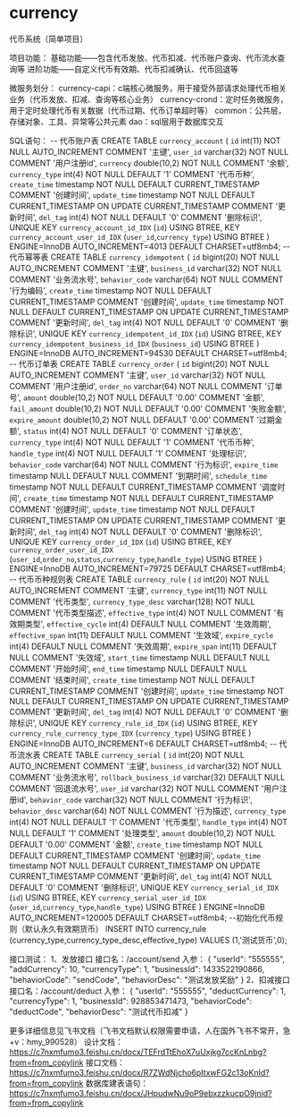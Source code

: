 # currency
代币系统（简单项目）

项目功能：
    基础功能——包含代币发放、代币扣减、代币账户查询、代币流水查询等
    进阶功能——自定义代币有效期、代币扣减确认、代币回退等

微服务划分：
    currency-capi：c端核心微服务，用于接受外部请求处理代币相关业务（代币发放、扣减、查询等核心业务）
    currency-crond：定时任务微服务，用于定时处理代币有关数据（代币过期、代币订单超时等）
    common：公共层，存储对象、工具、异常等公共元素
    dao：sql层用于数据库交互

SQL语句：
    -- 代币账户表
    CREATE TABLE `currency_account` (
    `id` int(11) NOT NULL AUTO_INCREMENT COMMENT '主键',
    `user_id` varchar(32) NOT NULL COMMENT '用户注册id',
    `currency` double(10,2) NOT NULL COMMENT '余额',
    `currency_type` int(4) NOT NULL DEFAULT '1' COMMENT '代币币种',
    `create_time` timestamp NOT NULL DEFAULT CURRENT_TIMESTAMP COMMENT '创建时间',
    `update_time` timestamp NOT NULL DEFAULT CURRENT_TIMESTAMP ON UPDATE CURRENT_TIMESTAMP COMMENT '更新时间',
    `del_tag` int(4) NOT NULL DEFAULT '0' COMMENT '删除标识',
    UNIQUE KEY `currency_account_id_IDX` (`id`) USING BTREE,
    KEY `currency_account_user_id_IDX` (`user_id`,`currency_type`) USING BTREE
    ) ENGINE=InnoDB AUTO_INCREMENT=4013 DEFAULT CHARSET=utf8mb4;
    -- 代币幂等表
    CREATE TABLE `currency_idempotent` (
    `id` bigint(20) NOT NULL AUTO_INCREMENT COMMENT '主键',
    `business_id` varchar(32) NOT NULL COMMENT '业务流水号',
    `behavior_code` varchar(64) NOT NULL COMMENT '行为编码',
    `create_time` timestamp NOT NULL DEFAULT CURRENT_TIMESTAMP COMMENT '创建时间',
    `update_time` timestamp NOT NULL DEFAULT CURRENT_TIMESTAMP ON UPDATE CURRENT_TIMESTAMP COMMENT '更新时间',
    `del_tag` int(4) NOT NULL DEFAULT '0' COMMENT '删除标识',
    UNIQUE KEY `currency_idempotent_id_IDX` (`id`) USING BTREE,
    KEY `currency_idempotent_business_id_IDX` (`business_id`) USING BTREE
    ) ENGINE=InnoDB AUTO_INCREMENT=94530 DEFAULT CHARSET=utf8mb4;
    -- 代币订单表
    CREATE TABLE `currency_order` (
    `id` bigint(20) NOT NULL AUTO_INCREMENT COMMENT '主键',
    `user_id` varchar(32) NOT NULL COMMENT '用户注册id',
    `order_no` varchar(64) NOT NULL COMMENT '订单号',
    `amount` double(10,2) NOT NULL DEFAULT '0.00' COMMENT '金额',
    `fail_amount` double(10,2) NOT NULL DEFAULT '0.00' COMMENT '失败金额',
    `expire_amount` double(10,2) NOT NULL DEFAULT '0.00' COMMENT '过期金额',
    `status` int(4) NOT NULL DEFAULT '0' COMMENT '订单状态',
    `currency_type` int(4) NOT NULL DEFAULT '1' COMMENT '代币币种',
    `handle_type` int(4) NOT NULL DEFAULT '1' COMMENT '处理标识',
    `behavior_code` varchar(64) NOT NULL COMMENT '行为标识',
    `expire_time` timestamp NULL DEFAULT NULL COMMENT '到期时间',
    `schedule_time` timestamp NOT NULL DEFAULT CURRENT_TIMESTAMP COMMENT '调度时间',
    `create_time` timestamp NOT NULL DEFAULT CURRENT_TIMESTAMP COMMENT '创建时间',
    `update_time` timestamp NOT NULL DEFAULT CURRENT_TIMESTAMP ON UPDATE CURRENT_TIMESTAMP COMMENT '更新时间',
    `del_tag` int(4) NOT NULL DEFAULT '0' COMMENT '删除标识',
    UNIQUE KEY `currency_order_id_IDX` (`id`) USING BTREE,
    KEY `currency_order_user_id_IDX` (`user_id`,`order_no`,`status`,`currency_type`,`handle_type`) USING BTREE
    ) ENGINE=InnoDB AUTO_INCREMENT=79725 DEFAULT CHARSET=utf8mb4;
    -- 代币币种规则表
    CREATE TABLE `currency_rule` (
    `id` int(20) NOT NULL AUTO_INCREMENT COMMENT '主键',
    `currency_type` int(11) NOT NULL COMMENT '代币类型',
    `currency_type_desc` varchar(128) NOT NULL COMMENT '代币类型描述',
    `effective_type` int(4) NOT NULL COMMENT '有效期类型',
    `effective_cycle` int(4) DEFAULT NULL COMMENT '生效周期',
    `effective_span` int(11) DEFAULT NULL COMMENT '生效域',
    `expire_cycle` int(4) DEFAULT NULL COMMENT '失效周期',
    `expire_span` int(11) DEFAULT NULL COMMENT '失效域',
    `start_time` timestamp NULL DEFAULT NULL COMMENT '开始时间',
    `end_time` timestamp NULL DEFAULT NULL COMMENT '结束时间',
    `create_time` timestamp NOT NULL DEFAULT CURRENT_TIMESTAMP COMMENT '创建时间',
    `update_time` timestamp NOT NULL DEFAULT CURRENT_TIMESTAMP ON UPDATE CURRENT_TIMESTAMP COMMENT '更新时间',
    `del_tag` int(4) NOT NULL DEFAULT '0' COMMENT '删除标识',
    UNIQUE KEY `currency_rule_id_IDX` (`id`) USING BTREE,
    KEY `currency_rule_currency_type_IDX` (`currency_type`) USING BTREE
    ) ENGINE=InnoDB AUTO_INCREMENT=6 DEFAULT CHARSET=utf8mb4;
    -- 代币流水表
    CREATE TABLE `currency_serial` (
    `id` int(20) NOT NULL AUTO_INCREMENT COMMENT '主键',
    `business_id` varchar(32) NOT NULL COMMENT '业务流水号',
    `rollback_business_id` varchar(32) DEFAULT NULL COMMENT '回退流水号',
    `user_id` varchar(32) NOT NULL COMMENT '用户注册id',
    `behavior_code` varchar(32) NOT NULL COMMENT '行为标识',
    `behavior_desc` varchar(64) NOT NULL COMMENT '行为描述',
    `currency_type` int(4) NOT NULL DEFAULT '1' COMMENT '代币类型',
    `handle_type` int(4) NOT NULL DEFAULT '1' COMMENT '处理类型',
    `amount` double(10,2) NOT NULL DEFAULT '0.00' COMMENT '金额',
    `create_time` timestamp NOT NULL DEFAULT CURRENT_TIMESTAMP COMMENT '创建时间',
    `update_time` timestamp NOT NULL DEFAULT CURRENT_TIMESTAMP ON UPDATE CURRENT_TIMESTAMP COMMENT '更新时间',
    `del_tag` int(4) NOT NULL DEFAULT '0' COMMENT '删除标识',
    UNIQUE KEY `currency_serial_id_IDX` (`id`) USING BTREE,
    KEY `currency_serial_user_id_IDX` (`user_id`,`currency_type`,`handle_type`) USING BTREE
    ) ENGINE=InnoDB AUTO_INCREMENT=120005 DEFAULT CHARSET=utf8mb4;
    --初始化代币规则（默认永久有效期货币）
    INSERT INTO currency_rule (currency_type,currency_type_desc,effective_type)
    VALUES (1,'测试货币',0);


接口测试：
1、发放接口
    接口名：/account/send
    入参：
    {
        "userId": "555555",
        "addCurrency": 10,
        "currencyType": 1,
        "businessId": 1433522190866,
        "behaviorCode": "sendCode",
        "behaviorDesc": "测试发放奖励"
    }
2、扣减接口
    接口名：/account/deduct
    入参：
    {
        "userId": "555555",
        "deductCurrency": 1,
        "currencyType": 1,
        "businessId": 928853471473,
        "behaviorCode": "deductCode",
        "behaviorDesc": "测试代币扣减"
    }


更多详细信息见飞书文档（飞书文档默认权限需要申请，人在国外飞书不常开，急+v：hmy_990528）
设计文档：https://c7nxmfumo3.feishu.cn/docx/TEFrdTtEhoX7uUxjkg7ccKnLnbg?from=from_copylink
接口文档：https://c7nxmfumo3.feishu.cn/docx/R7ZWdNjcho6pItxwFG2c13oKnId?from=from_copylink
数据库建表语句：https://c7nxmfumo3.feishu.cn/docx/JHpudwNu9oP9ebxzzkucpO9jnid?from=from_copylink
